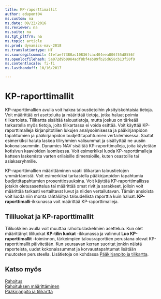 ```yaml
---
title: KP-raporttimallit
author: edupont04
ms.custom: na
ms.date: 09/22/2016
ms.reviewer: na
ms.suite: na
ms.tgt_pltfrm: na
ms.topic: article
ms.prod: dynamics-nav-2018
ms.translationtype: HT
ms.sourcegitcommit: 4fefaef7380ac10836fcac404eea006f55d8556f
ms.openlocfilehash: 5a072d9b0984adf8bf4ab89fb26d658cb13f50f0
ms.contentlocale: fi-fi
ms.lasthandoff: 10/16/2017

---
```


# <a name="account-schedules"></a>KP-raporttimallit
KP-raporttimallien avulla voit hakea taloustietoihin yksityiskohtaisia tietoja. Voit määrittää eri asetteluita ja määrittää tietoja, jotka haluat poimia tilikartoista. Tilikartta sisältää taloustietoja, mutta joskus on tärkeää tarkastella myös tietoja, joita tilikartassa ei voida esittää. Voit käyttää KP-raporttimalleja kirjanpitotilien lukujen analysoimisessa ja pääkirjanpidon tapahtumien ja pääkirjanpidon budjettitapahtumien vertailemisessa.
Saatat esimerkiksi haluta laskea tiliryhmien välisummat ja sisällyttää ne uusiin kokonaissummiin.
Dynamics NAV sisältää KP-raporttimalleja, joita käytetään kotisivun kaavioiden luomisessa. Voit esimerkiksi luoda KP-raporttimalleja katteen laskemista varten erilaisille dimensioille, kuten osastoille tai asiakasryhmille.  

KP-raporttimallien määrittäminen vaatii tilikartan taloustietojen ymmärtämistä.
Voit esimerkiksi tarkastella pääkirjanpidon tapahtumia budjettitapahtumien prosenttiosuuksina.
Voit käyttää KP-raporttimallissa jotakin oletusasettelua tai määrittää omat rivit ja sarakkeet, jolloin voit määrittää tarkasti vertailtavat luvut ja niiden vertailutavan.
Tämän ansioista voit luoda niin monta räätälöityä taloudellista raporttia kuin haluat. **KP-raporttimalli**-ikkunassa voit määrittää KP-raporttimalleja.  

## <a name="account-categories-and-account-schedules"></a>Tililuokat ja KP-raporttimallit
Tililuokkien avulla voit muuttaa rahoituslaskelmien asettelua. Kun olet määrittänyt tililuokat **KP-tilin luokat** -ikkunassa ja valinnut **Luo KP-raporttimallit** -toiminnon, tärkeimpien talousraporttien perustana olevat KP-raporttimallit päivitetään. Kun seuraavan kerran suoritat jonkin näistä raporteista, uudet kokonaissummat ja korvaustapahtumat lisätään muutosten perusteella. Lisätietoja on kohdassa [Pääkirjanpito ja tilikartta](finance-general-ledger.md).    
## <a name="see-also"></a>Katso myös
[Rahoitus](finance.md)  
[Rahoituksen määrittäminen](finance-setup-finance.md)  
[Pääkirjanpito ja tilikartta](finance-general-ledger.md)  


